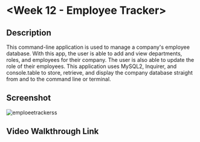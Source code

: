 # <Week 12 - Employee Tracker>

## Description

This command-line application is used to manage a company's employee database. With this app, the user is able to add and view departments, roles, and employees for their company. The user is also able to update the role of their employees. This application uses MySQL2, Inquirer, and console.table to store, retrieve, and display the company database straight from and to the command line or terminal.

## Screenshot

![emploeetrackerss](https://user-images.githubusercontent.com/111789697/205502802-de9d1741-8710-429c-9511-a0ab60ebdf30.png)

## Video Walkthrough Link
